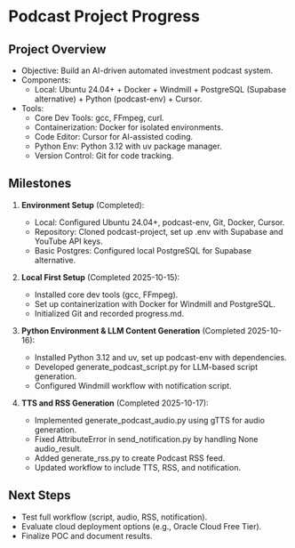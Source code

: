 # Podcast Project Progress

## Project Overview
- Objective: Build an AI-driven automated investment podcast system.
- Components:
  - Local: Ubuntu 24.04+ + Docker + Windmill + PostgreSQL (Supabase alternative) + Python (podcast-env) + Cursor.
- Tools:
  - Core Dev Tools: gcc, FFmpeg, curl.
  - Containerization: Docker for isolated environments.
  - Code Editor: Cursor for AI-assisted coding.
  - Python Env: Python 3.12 with uv package manager.
  - Version Control: Git for code tracking.

## Milestones
1. **Environment Setup** (Completed):
   - Local: Configured Ubuntu 24.04+, podcast-env, Git, Docker, Cursor.
   - Repository: Cloned podcast-project, set up .env with Supabase and YouTube API keys.
   - Basic Postgres: Configured local PostgreSQL for Supabase alternative.

2. **Local First Setup** (Completed 2025-10-15):
   - Installed core dev tools (gcc, FFmpeg).
   - Set up containerization with Docker for Windmill and PostgreSQL.
   - Initialized Git and recorded progress.md.

3. **Python Environment & LLM Content Generation** (Completed 2025-10-16):
   - Installed Python 3.12 and uv, set up podcast-env with dependencies.
   - Developed generate_podcast_script.py for LLM-based script generation.
   - Configured Windmill workflow with notification script.

4. **TTS and RSS Generation** (Completed 2025-10-17):
   - Implemented generate_podcast_audio.py using gTTS for audio generation.
   - Fixed AttributeError in send_notification.py by handling None audio_result.
   - Added generate_rss.py to create Podcast RSS feed.
   - Updated workflow to include TTS, RSS, and notification.

## Next Steps
- Test full workflow (script, audio, RSS, notification).
- Evaluate cloud deployment options (e.g., Oracle Cloud Free Tier).
- Finalize POC and document results.